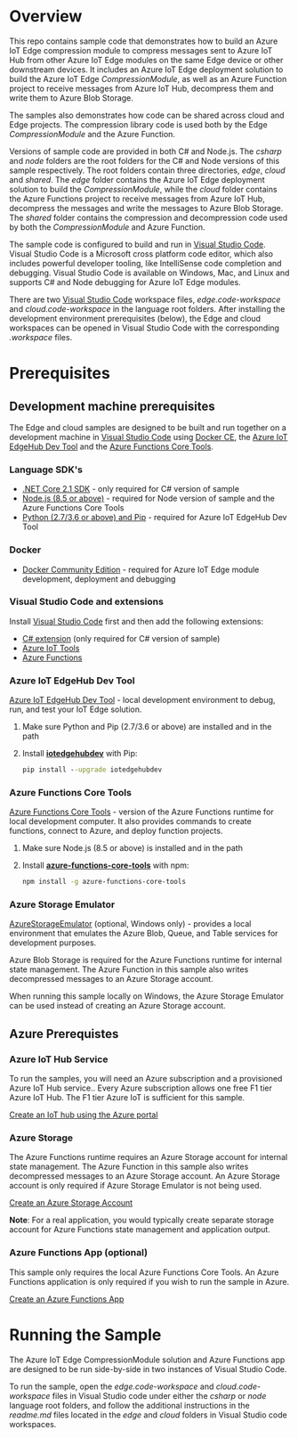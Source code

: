 # Overview

This repo contains sample code that demonstrates how to build an Azure IoT Edge compression module to compress messages sent to Azure IoT Hub from other Azure IoT Edge modules on the same Edge device or other downstream devices. It includes an Azure IoT Edge deployment solution to build the Azure IoT Edge _CompressionModule_, as well as an Azure Function project to receive messages from Azure IoT Hub, decompress them and write them to Azure Blob Storage.  

The samples also demonstrates how code can be shared across cloud and Edge projects. The compression library code is used both by the Edge _CompressionModule_ and the Azure Function.

Versions of sample code are provided in both C# and Node.js.  The _csharp_ and _node_ folders are the root folders for the C# and Node versions of this sample respectively.  The root folders contain three directories, _edge_, _cloud_ and _shared_.  The _edge_ folder contains the Azure IoT Edge deployment solution to build the _CompressionModule_, while the _cloud_ folder contains the Azure Functions project to receive messages from Azure IoT Hub, decompress the messages and write the messages to Azure Blob Storage.  The _shared_ folder contains the compression and decompression code used by both the _CompressionModule_ and Azure Function.  

The sample code is configured to build and run in [Visual Studio Code](https://code.visualstudio.com/).  Visual Studio Code is a Microsoft cross platform code editor, which also includes powerful developer tooling, like IntelliSense code completion and debugging.  Visual Studio Code is available on Windows, Mac, and Linux and supports C# and Node debugging for Azure IoT Edge modules.

There are two [Visual Studio Code](https://code.visualstudio.com/) workspace files, _edge.code-workspace_ and _cloud.code-workspace_ in the language root folders. After installing the development environment prerequisites (below), the Edge and cloud workspaces can be opened in Visual Studio Code with the corresponding _.workspace_ files.

# Prerequisites
## Development machine prerequisites

The Edge and cloud samples are designed to be built and run together on a development machine in [Visual Studio Code](https://code.visualstudio.com/) using [Docker CE](https://docs.docker.com/install/), the [Azure IoT EdgeHub Dev Tool](https://pypi.org/project/iotedgehubdev/) and the [Azure Functions Core Tools](https://docs.microsoft.com/en-us/azure/azure-functions/functions-run-local#v2). 

### Language SDK's
- [.NET Core 2.1 SDK](https://www.microsoft.com/net/download) - only required for C# version of sample
- [Node.js (8.5 or above)](https://nodejs.org) - required for Node version of sample and the Azure Functions Core Tools
- [Python (2.7/3.6 or above) and Pip](https://www.python.org/) - required for Azure IoT EdgeHub Dev Tool

### Docker
- [Docker Community Edition](https://docs.docker.com/install/) - required for Azure IoT Edge module development, deployment and debugging

### Visual Studio Code and extensions
Install [Visual Studio Code](https://code.visualstudio.com/) first and then add the following extensions:

- [C# extension](https://marketplace.visualstudio.com/items?itemName=ms-vscode.csharp) (only required for C# version of sample)
- [Azure IoT Tools](https://marketplace.visualstudio.com/items?itemName=vsciot-vscode.azure-iot-tools)
- [Azure Functions](https://marketplace.visualstudio.com/items?itemName=ms-azuretools.vscode-azurefunctions)

### Azure IoT EdgeHub Dev Tool
[Azure IoT EdgeHub Dev Tool](https://pypi.org/project/iotedgehubdev/) - local development environment to debug, run, and test your IoT Edge solution. 

1. Make sure Python and Pip (2.7/3.6 or above) are installed and in the path
2. Install **[iotedgehubdev](https://pypi.org/project/iotedgehubdev/)** with Pip:

   ```cmd
   pip install --upgrade iotedgehubdev
   ```

###  Azure Functions Core Tools

[Azure Functions Core Tools]() - version of the Azure Functions runtime for local development computer. It also provides commands to create functions, connect to Azure, and deploy function projects.

1. Make sure Node.js (8.5 or above) is installed and in the path

2. Install **[azure-functions-core-tools](https://www.npmjs.com/package/azure-functions-core-tools)** with npm:

    ```bash
    npm install -g azure-functions-core-tools
    ```
### Azure Storage Emulator

[AzureStorageEmulator](https://docs.microsoft.com/en-us/azure/storage/common/storage-use-emulator) (optional, Windows only) - provides a local environment that emulates the Azure Blob, Queue, and Table services for development purposes.

Azure Blob Storage is required for the Azure Functions runtime for internal state management.  The Azure Function in this sample also writes decompressed messages to an Azure Storage account.

When running this sample locally on Windows, the Azure Storage Emulator can be used instead of creating an Azure Storage account.

## Azure Prerequistes 

### Azure IoT Hub Service
To run the samples, you will need an Azure subscription and a provisioned Azure IoT Hub service.. Every Azure subscription allows one free F1 tier Azure IoT Hub.  The F1 tier Azure IoT is sufficient for this sample. 

[Create an IoT hub using the Azure portal](https://docs.microsoft.com/en-us/azure/iot-hub/quickstart-send-telemetry-dotnet#create-an-iot-hub)

### Azure Storage 
The Azure Functions runtime requires an Azure Storage account for internal state management.  The Azure Function in this sample also writes decompressed messages to an Azure Storage account.  An Azure Storage account is only required if Azure Storage Emulator is not being used.

[Create an Azure Storage Account](https://docs.microsoft.com/en-us/azure/storage/common/storage-quickstart-create-account?tabs=azure-portal)

**Note**: For a real application, you would typically create separate storage account for Azure Functions state management and application output.

### Azure Functions App (optional)
This sample only requires the local Azure Functions Core Tools.  An Azure Functions application is only required if you wish to run the sample in Azure.

[Create an Azure Functions App](https://docs.microsoft.com/en-us/azure/azure-functions/functions-create-first-azure-function#create-a-function-app)


# Running the Sample

The Azure IoT Edge CompressionModule solution and Azure Functions app are designed to be run side-by-side in two instances of Visual Studio Code.  

To run the sample, open the _edge.code-workspace_ and _cloud.code-workspace_ files in Visual Studio code under either the _csharp_ or _node_ language root folders, and follow the additional instructions in the *readme.md* files located in the _edge_ and _cloud_ folders in Visual Studio code workspaces. 
 



